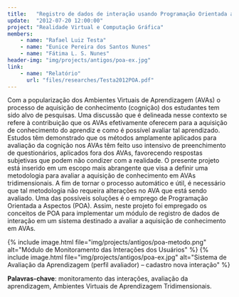 ```yaml
---
title:   "Registro de dados de interação usando Programação Orientada a Aspectos em um sistema para avaliação da aquisição de conhecimento em Ambientes Virtuais de Aprendizagem tridimensionais"
update:  "2012-07-20 12:00:00"
project: "Realidade Virtual e Computação Gráfica"
members:
    - name: "Rafael Luiz Testa"
    - name: "Eunice Pereira dos Santos Nunes"
    - name: "Fátima L. S. Nunes"
header-img: "img/projects/antigos/poa-ex.jpg"
link:
    - name: "Relatório"
      url: "files/researches/Testa2012POA.pdf"
---
```


Com a popularização dos Ambientes Virtuais de Aprendizagem (AVAs) o processo de
aquisição de conhecimento (cognição) dos estudantes tem sido alvo de pesquisas. Uma
discussão que é delineada nesse contexto se refere à contribuição que os AVAs efetivamente
oferecem para a aquisição de conhecimento do aprendiz e como é possível avaliar tal
aprendizado. Estudos têm demonstrado que os métodos amplamente aplicados para avaliação
da cognição nos AVAs têm feito uso intensivo de preenchimento de questionários, aplicados
fora dos AVAs, favorecendo respostas subjetivas que podem não condizer com a realidade. O
presente projeto está inserido em um escopo mais abrangente que visa a definir uma
metodologia para avaliar a aquisição de conhecimento em AVAs tridimensionais. A fim de
tornar o processo automático e útil, é necessário que tal metodologia não requeira alterações
no AVA que está sendo avaliado. Uma das possíveis soluções é o emprego de Programação
Orientada a Aspectos (POA). Assim, neste projeto foi empregado os conceitos de POA para
implementar um módulo de registro de dados de interação em um sistema destinado a avaliar
a aquisição de conhecimento em AVAs.

{% include image.html file="img/projects/antigos/poa-metodo.png" alt="Módulo de Monitoramento das Interações dos Usuários" %}
{% include image.html file="img/projects/antigos/poa-ex.jpg" alt="Sistema de Avaliação da Aprendizagem (perfil avaliador) – cadastro nova interação" %}

**Palavras-chave**: monitoramento das interações, avaliação da aprendizagem, Ambientes
Virtuais de Aprendizagem Tridimensionais.
